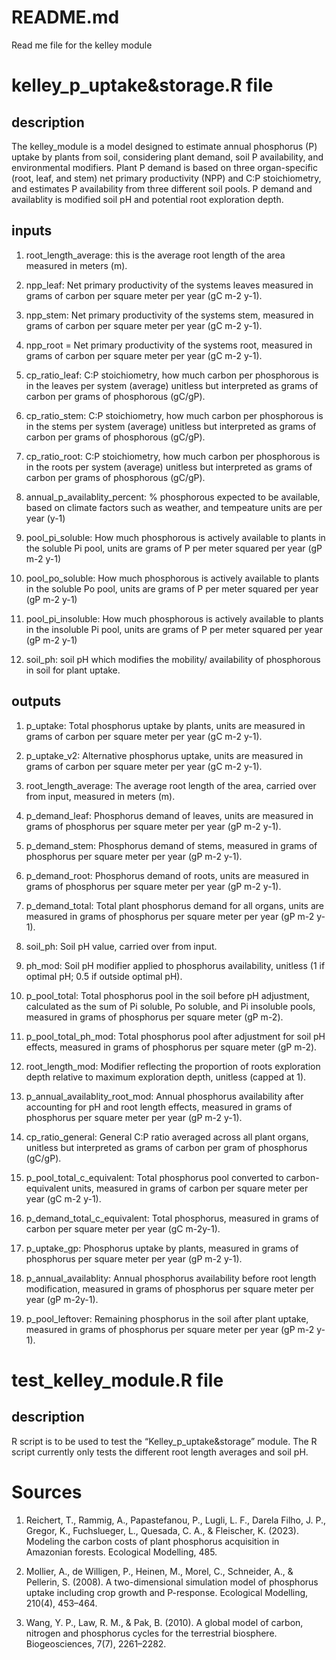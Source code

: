 # README.md
Read me file for the kelley module

# kelley_p_uptake&storage.R file
## description
The kelley_module is a model designed to estimate annual phosphorus (P) uptake by plants from soil, considering plant demand, soil P availability, and environmental modifiers. Plant P demand is based on three organ-specific (root, leaf, and stem) net primary productivity (NPP) and C:P stoichiometry, and estimates P availability from three different soil pools. P demand and availablity is modified soil pH and potential root exploration depth. 

## inputs
1. root_length_average: this is the average root length of the area measured in meters (m).

2. npp_leaf: Net primary productivity of the systems leaves measured in grams of carbon per square meter per year (gC m-2 y-1).

3. npp_stem: Net primary productivity of the systems stem, measured in grams of carbon per square meter per year (gC m-2 y-1).

4. npp_root = Net primary productivity of the systems root, measured in grams of carbon per square meter per year (gC m-2 y-1).

5. cp_ratio_leaf: C:P stoichiometry, how much carbon per phosphorous is in the leaves per system (average) unitless but interpreted as grams of carbon per grams of phosphorous (gC/gP).

6. cp_ratio_stem: C:P stoichiometry, how much carbon per phosphorous is in the stems per system (average) unitless but interpreted as grams of carbon per grams of phosphorous (gC/gP).

7. cp_ratio_root: C:P stoichiometry, how much carbon per phosphorous is in the roots per system (average) unitless but interpreted as grams of carbon per grams of phosphorous (gC/gP).

8. annual_p_availablity_percent: % phosphorous expected to be available, based on climate factors such as weather, and tempeature units are per year (y-1)

9. pool_pi_soluble: How much phosphorous is actively available to plants in the soluble Pi pool, units are grams of P per meter squared per year (gP m-2 y-1)

10. pool_po_soluble: How much phosphorous is actively available to plants in the soluble Po pool, units are grams of P per meter squared per year (gP m-2 y-1)

11. pool_pi_insoluble: How much phosphorous is actively available to plants in the insoluble Pi pool, units are grams of P per meter squared per year (gP m-2 y-1)

12. soil_ph: soil pH which modifies the mobility/ availability of phosphorous in soil for plant uptake.


## outputs
1.	p_uptake: Total phosphorus uptake by plants, units are measured in grams of carbon per square meter per year (gC m-2 y-1).

2.	p_uptake_v2: Alternative phosphorus uptake, units are measured in grams of carbon per square meter per year (gC m-2 y-1).

3.	root_length_average: The average root length of the area, carried over from input, measured in meters (m).

4.	p_demand_leaf: Phosphorus demand of leaves, units are measured in grams of phosphorus per square meter per year (gP m-2 y-1).

5.	p_demand_stem: Phosphorus demand of stems, measured in grams of phosphorus per square meter per year (gP m-2 y-1).

6.	p_demand_root: Phosphorus demand of roots, units are measured in grams of phosphorus per square meter per year (gP m-2 y-1).

7.	p_demand_total: Total plant phosphorus demand for all organs, units are measured in grams of phosphorus per square meter per year (gP m-2 y-1).

8.	soil_ph: Soil pH value, carried over from input.

9.	ph_mod: Soil pH modifier applied to phosphorus availability, unitless (1 if optimal pH; 0.5 if outside optimal pH).

10.	p_pool_total: Total phosphorus pool in the soil before pH adjustment, calculated as the sum of Pi soluble, Po soluble, and Pi insoluble pools, measured in grams of phosphorus per square meter (gP m-2).

11.	p_pool_total_ph_mod: Total phosphorus pool after adjustment for soil pH effects, measured in grams of phosphorus per square meter (gP m-2).

12.	root_length_mod: Modifier reflecting the proportion of roots exploration depth relative to maximum exploration depth, unitless (capped at 1).

13.	p_annual_availablity_root_mod: Annual phosphorus availability after accounting for pH and root length effects, measured in grams of phosphorus per square meter per year (gP m-2 y-1).

14.	cp_ratio_general: General C:P ratio averaged across all plant organs, unitless but interpreted as grams of carbon per gram of phosphorus (gC/gP).

15.	p_pool_total_c_equivalent: Total phosphorus pool converted to carbon-equivalent units, measured in grams of carbon per square meter per year (gC m-2 y-1).

16.	p_demand_total_c_equivalent: Total phosphorus, measured in grams of carbon per square meter per year (gC m-2y-1).

17.	p_uptake_gp: Phosphorus uptake by plants, measured in grams of phosphorus per square meter per year (gP m-2 y-1).

18.	p_annual_availablity: Annual phosphorus availability before root length modification, measured in grams of phosphorus per square meter per year (gP m-2y-1).

19.	p_pool_leftover: Remaining phosphorus in the soil after plant uptake, measured in grams of phosphorus per square meter per year (gP m-2 y-1).

# test_kelley_module.R file
## description
R script is to be used to test the “Kelley_p_uptake&storage” module. The R script currently only tests the different root length averages and soil pH. 

# Sources 
1. Reichert, T., Rammig, A., Papastefanou, P., Lugli, L. F., Darela Filho, J. P., Gregor, K., Fuchslueger, L., Quesada, C. A., & Fleischer, K. (2023). Modeling the carbon costs of plant phosphorus acquisition in Amazonian forests. Ecological Modelling, 485. 

2. Mollier, A., de Willigen, P., Heinen, M., Morel, C., Schneider, A., & Pellerin, S. (2008). A two-dimensional simulation model of phosphorus uptake including crop growth and P-response. Ecological Modelling, 210(4), 453–464.

3. Wang, Y. P., Law, R. M., & Pak, B. (2010). A global model of carbon, nitrogen and phosphorus cycles for the terrestrial biosphere. Biogeosciences, 7(7), 2261–2282.

